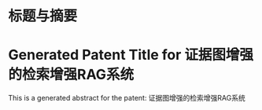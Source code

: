# 标题与摘要

# Generated Patent Title for 证据图增强的检索增强RAG系统

This is a generated abstract for the patent: 证据图增强的检索增强RAG系统

